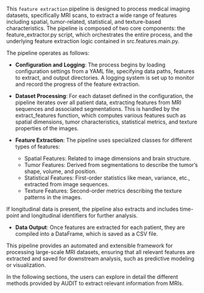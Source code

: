 [//]: # (::: src.feature_extractor)


This `feature extraction` pipeline is designed to process medical imaging datasets, specifically MRI scans, to extract a 
wide range of features including spatial, tumor-related, statistical, and texture-based characteristics. The pipeline 
is composed of two core components: the feature_extractor.py script, which orchestrates the entire process, and the 
underlying feature extraction logic contained in src.features.main.py.

The pipeline operates as follows:

- **Configuration and Logging**: The process begins by loading configuration settings from a YAML file, specifying data 
paths, features to extract, and output directories. A logging system is set up to monitor and record the progress of 
the feature extraction.

- **Dataset Processing**: For each dataset defined in the configuration, the pipeline iterates over all patient data, 
extracting features from MRI sequences and associated segmentations. This is handled by the extract_features function,
which computes various features such as spatial dimensions, tumor characteristics, statistical metrics, and texture 
properties of the images.

- **Feature Extraction**: The pipeline uses specialized classes for different types of features:

    - Spatial Features: Related to image dimensions and brain structure.
    - Tumor Features: Derived from segmentations to describe the tumor’s shape, volume, and position.
    - Statistical Features: First-order statistics like mean, variance, etc., extracted from image sequences.
    - Texture Features: Second-order metrics describing the texture patterns in the images.

If longitudinal data is present, the pipeline also extracts and includes time-point and longitudinal 
identifiers for further analysis.

- **Data Output**: Once features are extracted for each patient, they are compiled into a DataFrame, which is saved as 
a CSV file. 

This pipeline provides an automated and extensible framework for processing large-scale MRI datasets, ensuring that 
all relevant features are extracted and saved for downstream analysis, such as predictive modeling or visualization.

In the following sections, the users can explore in detail the different methods provided by AUDIT to extract relevant 
information from MRIs.
